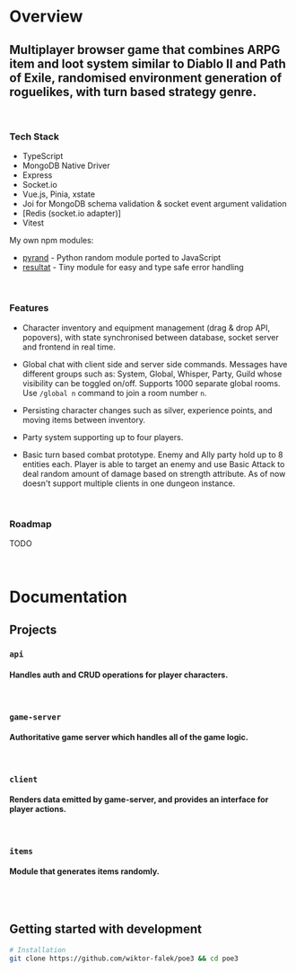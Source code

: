 # Overview

## Multiplayer browser game that combines ARPG item and loot system similar to Diablo II and Path of Exile, randomised environment generation of roguelikes, with turn based strategy genre.


<br>

### Tech Stack
- TypeScript
- MongoDB Native Driver
- Express
- Socket.io
- Vue.js, Pinia, xstate
- Joi for MongoDB schema validation & socket event argument validation
- [Redis (socket.io adapter)]
- Vitest

My own npm modules:

- [pyrand](https://github.com/wiktor-falek/pyrand) - Python random module ported to JavaScript
- [resultat](https://github.com/wiktor-falek/resultat) - Tiny module for easy and type safe error handling

<br>

### Features

- Character inventory and equipment management (drag & drop API, popovers), with state synchronised between database, socket server and frontend in real time.

- Global chat with client side and server side commands. Messages have different groups such as: System, Global, Whisper, Party, Guild whose visibility can be toggled on/off. Supports 1000 separate global rooms. Use `/global n` command to join a room number `n`.

- Persisting character changes such as silver, experience points, and moving items between inventory.

- Party system supporting up to four players.

- Basic turn based combat prototype. Enemy and Ally party hold up to 8 entities each. Player is able to target an enemy and use Basic Attack to deal random amount of damage based on strength attribute. As of now doesn't support multiple clients in one dungeon instance.

<br>

### Roadmap

TODO

<br>

# Documentation

## Projects

### **`api`**

#### Handles auth and CRUD operations for player characters.

<br>

### **`game-server`**

#### Authoritative game server which handles all of the game logic.

<br>

### **`client`**

#### Renders data emitted by game-server, and provides an interface for player actions.

<br>

### **`items`**

#### Module that generates items randomly.

<br>
<br>

## Getting started with development

```bash
# Installation
git clone https://github.com/wiktor-falek/poe3 && cd poe3

```
